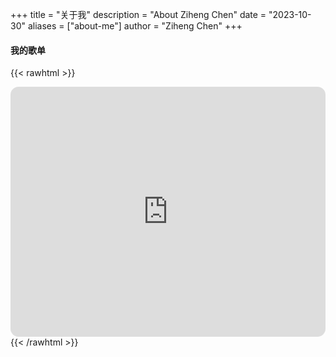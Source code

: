 +++
title = "关于我"
description = "About Ziheng Chen"
date = "2023-10-30"
aliases = ["about-me"]
author = "Ziheng Chen"
+++

#### 我的歌单
{{< rawhtml >}}
  <iframe style="border-radius:13px" src="https://open.spotify.com/embed/playlist/37i9dQZF1F0sijgNaJdgit?utm_source=generator&theme=1" width="100%" height="400" frameBorder="0" allowfullscreen="" allow="autoplay; clipboard-write; encrypted-media; fullscreen; picture-in-picture" loading="lazy"></iframe>
{{< /rawhtml >}}

